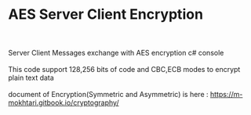 # AES Server Client Encryption
<br/><br/>
Server Client Messages exchange with AES encryption c# console
<br/><br/>
This code support 128,256 bits of code and CBC,ECB modes to encrypt plain text data
<br/><br/>
document of Encryption(Symmetric and Asymmetric) is here : https://m-mokhtari.gitbook.io/cryptography/
